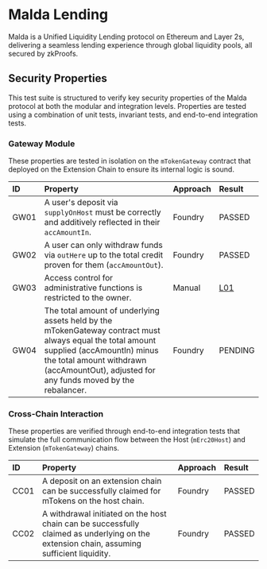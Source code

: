 # Malda Lending

Malda is a Unified Liquidity Lending protocol on Ethereum and Layer 2s,
delivering a seamless lending experience through global liquidity pools, all
secured by zkProofs.

## Security Properties

This test suite is structured to verify key security properties of the Malda
protocol at both the modular and integration levels. Properties are tested using
a combination of unit tests, invariant tests, and end-to-end integration tests.

### Gateway Module

These properties are tested in isolation on the `mTokenGateway` contract that
deployed on the Extension Chain to ensure its internal logic is sound.

| ID   | Property                                                                                                                                                                                                                            | Approach | Result                 |
| :--- | :---------------------------------------------------------------------------------------------------------------------------------------------------------------------------------------------------------------------------------- | :------- | :--------------------- |
| GW01 | A user's deposit via `supplyOnHost` must be correctly and additively reflected in their `accAmountIn`.                                                                                                                              | Foundry  | PASSED                 |
| GW02 | A user can only withdraw funds via `outHere` up to the total credit proven for them (`accAmountOut`).                                                                                                                               | Foundry  | PASSED                 |
| GW03 | Access control for administrative functions is restricted to the owner.                                                                                                                                                             | Manual   | [L01](/findings/01.md) |
| GW04 | The total amount of underlying assets held by the mTokenGateway contract must always equal the total amount supplied (accAmountIn) minus the total amount withdrawn (accAmountOut), adjusted for any funds moved by the rebalancer. | Foundry  | PENDING                |

### Cross-Chain Interaction

These properties are verified through end-to-end integration tests that simulate
the full communication flow between the Host (`mErc20Host`) and Extension
(`mTokenGateway`) chains.

| ID   | Property                                                                                                                                  | Approach | Result |
| :--- | :---------------------------------------------------------------------------------------------------------------------------------------- | :------- | :----- |
| CC01 | A deposit on an extension chain can be successfully claimed for mTokens on the host chain.                                                | Foundry  | PASSED |
| CC02 | A withdrawal initiated on the host chain can be successfully claimed as underlying on the extension chain, assuming sufficient liquidity. | Foundry  | PASSED |
